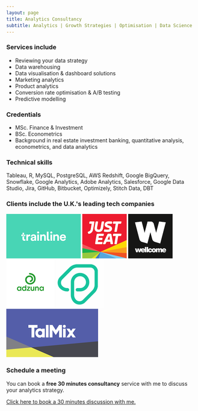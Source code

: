 ```yaml
---
layout: page
title: Analytics Consultancy
subtitle: Analytics | Growth Strategies | Optimisation | Data Science  
---
```


### Services include
  - Reviewing your data strategy
  - Data warehousing 
  - Data visualisation & dashboard solutions
  - Marketing analytics
  - Product analytics
  - Conversion rate optimisation & A/B testing
  - Predictive modelling

### Credentials
  - MSc. Finance & Investment
  - BSc. Econometrics
  - Background in real estate investment banking, quantitative analysis, econometrics, and data analytics
  
### Technical skills  
  Tableau, R, MySQL, PostgreSQL, AWS Redshift, Google BigQuery, Snowflake, Google Analytics, Adobe Analytics, Salesforce, Google Data Studio, Jira, GitHub, Bitbucket, Optimizely, Stitch Data, DBT 
  
### Clients include the U.K.'s leading tech companies
[![Trainline logo](/img/trainline-logo.jpg)](https://www.thetrainline.com)
[![Just-Eat logo](/img/just-eat-logo.png)](https://www.just-eat.com)
[![Wellcome Trust logo](/img/wellcome-trust.png)](https://wellcome.ac.uk) 
[![Adzuna logo](/img/adzuna-logo.png)](https://www.adzuna.co.uk)
[![Plentific logo](/img/plentific-logo.png)](https://plentific.com)
[![Talmix logo](/img/talmix-logo.png)](https://www.talmix.com)

### Schedule a meeting
You can book a **free 30 minutes consultancy** service with me to discuss your analytics strategy.

<!-- Calendly link widget begin -->
<link href="https://assets.calendly.com/assets/external/widget.css" rel="stylesheet">
<script src="https://assets.calendly.com/assets/external/widget.js" type="text/javascript"></script>
<a href="" onclick="Calendly.showPopupWidget('https://calendly.com/gorkemmeral/meeting');return false;">Click here to book a 30 minutes discussion with me.</a>
<!-- Calendly link widget end -->

<!-- Calendly badge widget begin -->
<link href="https://assets.calendly.com/assets/external/widget.css" rel="stylesheet">
<script src="https://assets.calendly.com/assets/external/widget.js" type="text/javascript"></script>
<script type="text/javascript">Calendly.initBadgeWidget({url: 'https://calendly.com/gorkemmeral/meeting', text: 'Schedule a meeting', color: '#4d5055', branding: false});</script>
<!-- Calendly badge widget end -->
